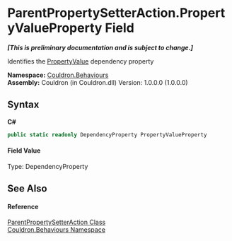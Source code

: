 # ParentPropertySetterAction.PropertyValueProperty Field
 _**\[This is preliminary documentation and is subject to change.\]**_

Identifies the <a href="P_Couldron_Behaviours_ParentPropertySetterAction_PropertyValue">PropertyValue</a>&nbsp;dependency property

**Namespace:**&nbsp;<a href="N_Couldron_Behaviours">Couldron.Behaviours</a><br />**Assembly:**&nbsp;Couldron (in Couldron.dll) Version: 1.0.0.0 (1.0.0.0)

## Syntax

**C#**<br />
``` C#
public static readonly DependencyProperty PropertyValueProperty
```


#### Field Value
Type: DependencyProperty

## See Also


#### Reference
<a href="T_Couldron_Behaviours_ParentPropertySetterAction">ParentPropertySetterAction Class</a><br /><a href="N_Couldron_Behaviours">Couldron.Behaviours Namespace</a><br />